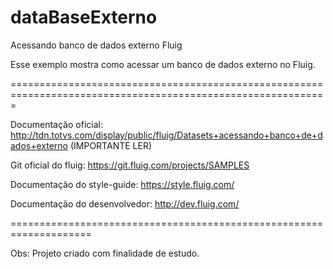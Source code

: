 # dataBaseExterno
Acessando banco de dados externo Fluig

Esse exemplo mostra como acessar um banco de dados externo no Fluig.

=============================================================================================================

Documentação oficial: http://tdn.totvs.com/display/public/fluig/Datasets+acessando+banco+de+dados+externo (IMPORTANTE LER)

Git oficial do fluig: https://git.fluig.com/projects/SAMPLES

Documentação do style-guide: https://style.fluig.com/

Documentação do desenvolvedor: http://dev.fluig.com/

====================================================================

Obs: Projeto criado com finalidade de estudo.
